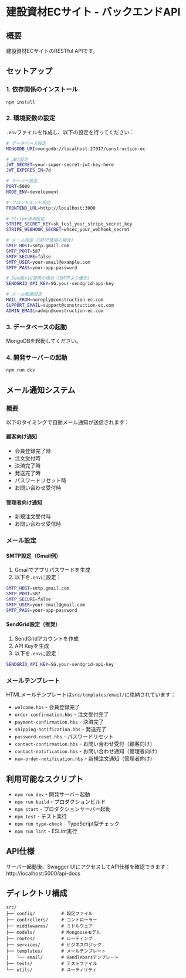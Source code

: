 # 建設資材ECサイト - バックエンドAPI

## 概要
建設資材ECサイトのRESTful APIです。

## セットアップ

### 1. 依存関係のインストール
```bash
npm install
```

### 2. 環境変数の設定
`.env`ファイルを作成し、以下の設定を行ってください：

```bash
# データベース設定
MONGODB_URI=mongodb://localhost:27017/construction-ec

# JWT設定
JWT_SECRET=your-super-secret-jwt-key-here
JWT_EXPIRES_IN=7d

# サーバー設定
PORT=5000
NODE_ENV=development

# フロントエンド設定
FRONTEND_URL=http://localhost:3000

# Stripe決済設定
STRIPE_SECRET_KEY=sk_test_your_stripe_secret_key
STRIPE_WEBHOOK_SECRET=whsec_your_webhook_secret

# メール設定 (SMTP使用の場合)
SMTP_HOST=smtp.gmail.com
SMTP_PORT=587
SMTP_SECURE=false
SMTP_USER=your-email@example.com
SMTP_PASS=your-app-password

# SendGrid使用の場合 (SMTPより優先)
SENDGRID_API_KEY=SG.your-sendgrid-api-key

# メール関連設定
MAIL_FROM=noreply@construction-ec.com
SUPPORT_EMAIL=support@construction-ec.com
ADMIN_EMAIL=admin@construction-ec.com
```

### 3. データベースの起動
MongoDBを起動してください。

### 4. 開発サーバーの起動
```bash
npm run dev
```

## メール通知システム

### 概要
以下のタイミングで自動メール通知が送信されます：

#### 顧客向け通知
- 会員登録完了時
- 注文受付時
- 決済完了時
- 発送完了時
- パスワードリセット時
- お問い合わせ受付時

#### 管理者向け通知
- 新規注文受付時
- お問い合わせ受信時

### メール設定

#### SMTP設定（Gmail例）
1. Gmailでアプリパスワードを生成
2. 以下を`.env`に設定：
```bash
SMTP_HOST=smtp.gmail.com
SMTP_PORT=587
SMTP_SECURE=false
SMTP_USER=your-email@gmail.com
SMTP_PASS=your-app-password
```

#### SendGrid設定（推奨）
1. SendGridアカウントを作成
2. API Keyを生成
3. 以下を`.env`に設定：
```bash
SENDGRID_API_KEY=SG.your-sendgrid-api-key
```

### メールテンプレート
HTMLメールテンプレートは`src/templates/email/`に格納されています：

- `welcome.hbs` - 会員登録完了
- `order-confirmation.hbs` - 注文受付完了
- `payment-confirmation.hbs` - 決済完了
- `shipping-notification.hbs` - 発送完了
- `password-reset.hbs` - パスワードリセット
- `contact-confirmation.hbs` - お問い合わせ受付（顧客向け）
- `contact-notification.hbs` - お問い合わせ通知（管理者向け）
- `new-order-notification.hbs` - 新規注文通知（管理者向け）

## 利用可能なスクリプト

- `npm run dev` - 開発サーバー起動
- `npm run build` - プロダクションビルド
- `npm start` - プロダクションサーバー起動
- `npm test` - テスト実行
- `npm run type-check` - TypeScript型チェック
- `npm run lint` - ESLint実行

## API仕様
サーバー起動後、Swagger UIにアクセスしてAPI仕様を確認できます：
http://localhost:5000/api-docs

## ディレクトリ構成
```
src/
├── config/          # 設定ファイル
├── controllers/     # コントローラー
├── middlewares/     # ミドルウェア
├── models/          # Mongooseモデル
├── routes/          # ルーティング
├── services/        # ビジネスロジック
├── templates/       # メールテンプレート
│   └── email/       # Handlebarsテンプレート
├── tests/           # テストファイル
└── utils/           # ユーティリティ
``` 